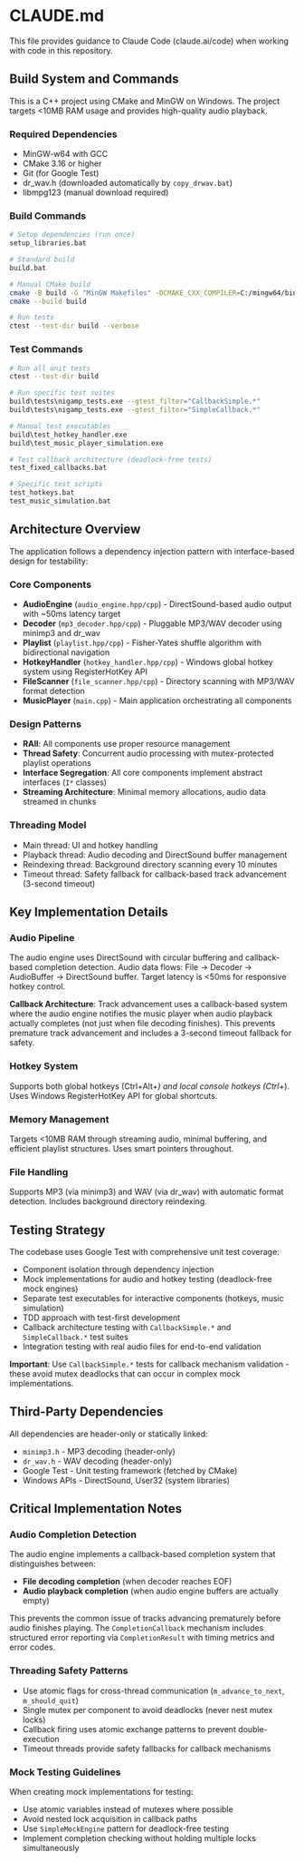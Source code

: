 # CLAUDE.md

This file provides guidance to Claude Code (claude.ai/code) when working with code in this repository.

## Build System and Commands

This is a C++ project using CMake and MinGW on Windows. The project targets <10MB RAM usage and provides high-quality audio playback.

### Required Dependencies
- MinGW-w64 with GCC
- CMake 3.16 or higher
- Git (for Google Test)
- dr_wav.h (downloaded automatically by `copy_drwav.bat`)
- libmpg123 (manual download required)

### Build Commands
```bash
# Setup dependencies (run once)
setup_libraries.bat

# Standard build
build.bat

# Manual CMake build
cmake -B build -G "MinGW Makefiles" -DCMAKE_CXX_COMPILER=C:/mingw64/bin/g++.exe
cmake --build build

# Run tests
ctest --test-dir build --verbose
```

### Test Commands
```bash
# Run all unit tests
ctest --test-dir build

# Run specific test suites
build\tests\nigamp_tests.exe --gtest_filter="CallbackSimple.*"
build\tests\nigamp_tests.exe --gtest_filter="SimpleCallback.*"

# Manual test executables
build\test_hotkey_handler.exe
build\test_music_player_simulation.exe

# Test callback architecture (deadlock-free tests)
test_fixed_callbacks.bat

# Specific test scripts
test_hotkeys.bat
test_music_simulation.bat
```

## Architecture Overview

The application follows a dependency injection pattern with interface-based design for testability:

### Core Components
- **AudioEngine** (`audio_engine.hpp/cpp`) - DirectSound-based audio output with ~50ms latency target
- **Decoder** (`mp3_decoder.hpp/cpp`) - Pluggable MP3/WAV decoder using minimp3 and dr_wav  
- **Playlist** (`playlist.hpp/cpp`) - Fisher-Yates shuffle algorithm with bidirectional navigation
- **HotkeyHandler** (`hotkey_handler.hpp/cpp`) - Windows global hotkey system using RegisterHotKey API
- **FileScanner** (`file_scanner.hpp/cpp`) - Directory scanning with MP3/WAV format detection
- **MusicPlayer** (`main.cpp`) - Main application orchestrating all components

### Design Patterns
- **RAII**: All components use proper resource management
- **Thread Safety**: Concurrent audio processing with mutex-protected playlist operations
- **Interface Segregation**: All core components implement abstract interfaces (`I*` classes)
- **Streaming Architecture**: Minimal memory allocations, audio data streamed in chunks

### Threading Model
- Main thread: UI and hotkey handling
- Playback thread: Audio decoding and DirectSound buffer management  
- Reindexing thread: Background directory scanning every 10 minutes
- Timeout thread: Safety fallback for callback-based track advancement (3-second timeout)

## Key Implementation Details

### Audio Pipeline
The audio engine uses DirectSound with circular buffering and callback-based completion detection. Audio data flows: File → Decoder → AudioBuffer → DirectSound buffer. Target latency is <50ms for responsive hotkey control.

**Callback Architecture**: Track advancement uses a callback-based system where the audio engine notifies the music player when audio playback actually completes (not just when file decoding finishes). This prevents premature track advancement and includes a 3-second timeout fallback for safety.

### Hotkey System
Supports both global hotkeys (Ctrl+Alt+*) and local console hotkeys (Ctrl+*). Uses Windows RegisterHotKey API for global shortcuts.

### Memory Management
Targets <10MB RAM through streaming audio, minimal buffering, and efficient playlist structures. Uses smart pointers throughout.

### File Handling
Supports MP3 (via minimp3) and WAV (via dr_wav) with automatic format detection. Includes background directory reindexing.

## Testing Strategy

The codebase uses Google Test with comprehensive unit test coverage:
- Component isolation through dependency injection
- Mock implementations for audio and hotkey testing (deadlock-free mock engines)
- Separate test executables for interactive components (hotkeys, music simulation)
- TDD approach with test-first development
- Callback architecture testing with `CallbackSimple.*` and `SimpleCallback.*` test suites
- Integration testing with real audio files for end-to-end validation

**Important**: Use `CallbackSimple.*` tests for callback mechanism validation - these avoid mutex deadlocks that can occur in complex mock implementations.

## Third-Party Dependencies

All dependencies are header-only or statically linked:
- `minimp3.h` - MP3 decoding (header-only)
- `dr_wav.h` - WAV decoding (header-only)  
- Google Test - Unit testing framework (fetched by CMake)
- Windows APIs - DirectSound, User32 (system libraries)

## Critical Implementation Notes

### Audio Completion Detection
The audio engine implements a callback-based completion system that distinguishes between:
- **File decoding completion** (when decoder reaches EOF)  
- **Audio playback completion** (when audio engine buffers are actually empty)

This prevents the common issue of tracks advancing prematurely before audio finishes playing. The `CompletionCallback` mechanism includes structured error reporting via `CompletionResult` with timing metrics and error codes.

### Threading Safety Patterns
- Use atomic flags for cross-thread communication (`m_advance_to_next`, `m_should_quit`)
- Single mutex per component to avoid deadlocks (never nest mutex locks)
- Callback firing uses atomic exchange patterns to prevent double-execution
- Timeout threads provide safety fallbacks for callback mechanisms

### Mock Testing Guidelines
When creating mock implementations for testing:
- Use atomic variables instead of mutexes where possible
- Avoid nested lock acquisition in callback paths
- Use `SimpleMockEngine` pattern for deadlock-free testing
- Implement completion checking without holding multiple locks simultaneously